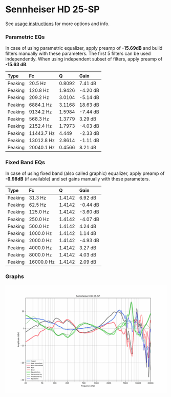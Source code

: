 # Sennheiser HD 25-SP
See [usage instructions](https://github.com/jaakkopasanen/AutoEq#usage) for more options and info.

### Parametric EQs
In case of using parametric equalizer, apply preamp of **-15.69dB** and build filters manually
with these parameters. The first 5 filters can be used independently.
When using independent subset of filters, apply preamp of **-15.63 dB**.

| Type    | Fc         |      Q | Gain     |
|:--------|:-----------|:-------|:---------|
| Peaking | 20.5 Hz    | 0.8092 | 7.41 dB  |
| Peaking | 120.8 Hz   | 1.9426 | -4.20 dB |
| Peaking | 209.2 Hz   | 3.0104 | -5.14 dB |
| Peaking | 6884.1 Hz  | 3.1168 | 18.63 dB |
| Peaking | 9134.2 Hz  | 1.5984 | -7.44 dB |
| Peaking | 568.3 Hz   | 1.3779 | 3.29 dB  |
| Peaking | 2152.4 Hz  | 1.7973 | -4.03 dB |
| Peaking | 11443.7 Hz | 4.449  | -2.33 dB |
| Peaking | 13012.8 Hz | 2.8614 | -1.11 dB |
| Peaking | 20040.1 Hz | 0.4566 | 8.21 dB  |

### Fixed Band EQs
In case of using fixed band (also called graphic) equalizer, apply preamp of **-6.98dB**
(if available) and set gains manually with these parameters.

| Type    | Fc         |      Q | Gain     |
|:--------|:-----------|:-------|:---------|
| Peaking | 31.3 Hz    | 1.4142 | 6.92 dB  |
| Peaking | 62.5 Hz    | 1.4142 | -0.44 dB |
| Peaking | 125.0 Hz   | 1.4142 | -3.60 dB |
| Peaking | 250.0 Hz   | 1.4142 | -4.07 dB |
| Peaking | 500.0 Hz   | 1.4142 | 4.24 dB  |
| Peaking | 1000.0 Hz  | 1.4142 | 1.14 dB  |
| Peaking | 2000.0 Hz  | 1.4142 | -4.93 dB |
| Peaking | 4000.0 Hz  | 1.4142 | 3.27 dB  |
| Peaking | 8000.0 Hz  | 1.4142 | 4.03 dB  |
| Peaking | 16000.0 Hz | 1.4142 | 2.09 dB  |

### Graphs
![](./Sennheiser%20HD%2025-SP.png)